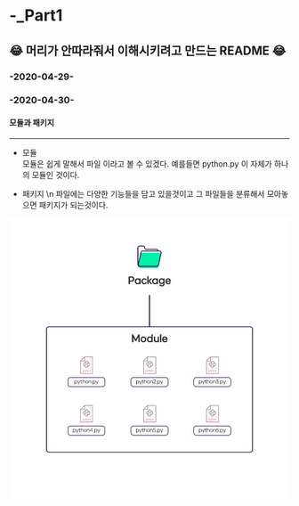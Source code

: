 # -_Part1

## 😂 머리가 안따라줘서 이해시키려고 만드는 README 😂

### -2020-04-29-

### -2020-04-30-

#### 모듈과 패키지
*  *  *   *  *  
- 모듈 \
모듈은 쉽게 말해서 파일 이라고 볼 수 있겠다.
예를들면 python.py 이 자체가 하나의 모듈인 것이다.

- 패키지 \n
파일에는 다양한 기능들을 담고 있을것이고 
그 파일들을 분류해서 모아놓으면 패키지가 되는것이다.

<img src="./images/module.png">
